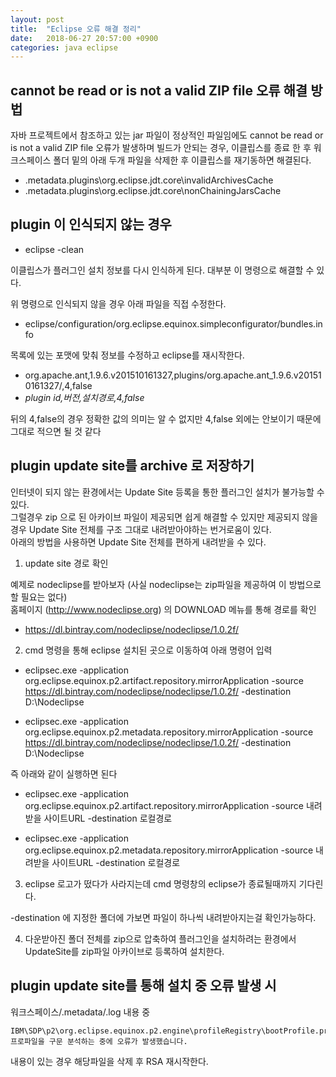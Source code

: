 ```yaml
---
layout: post
title:  "Eclipse 오류 해결 정리"
date:   2018-06-27 20:57:00 +0900
categories: java eclipse
---
```


## cannot be read or is not a valid ZIP file 오류 해결 방법

자바 프로젝트에서 참조하고 있는 jar 파일이 정상적인 파일임에도 cannot be read or is not a valid ZIP file 오류가 발생하며 빌드가 안되는 경우, 이클립스를 종료 한 후 워크스페이스 폴더 밑의 아래 두개 파일을 삭제한 후 이클립스를 재기동하면 해결된다.

* .metadata\.plugins\org.eclipse.jdt.core\invalidArchivesCache
* .metadata\.plugins\org.eclipse.jdt.core\nonChainingJarsCache

## plugin 이 인식되지 않는 경우

* eclipse -clean

이클립스가 플러그인 설치 정보를 다시 인식하게 된다. 대부분 이 명령으로 해결할 수 있다.

위 명령으로 인식되지 않을 경우 아래 파일을 직접 수정한다.

* eclipse/configuration/org.eclipse.equinox.simpleconfigurator/bundles.info

목록에 있는 포맷에 맞춰 정보를 수정하고 eclipse를 재시작한다.

* org.apache.ant,1.9.6.v201510161327,plugins/org.apache.ant_1.9.6.v201510161327/,4,false  
* *plugin id,버전,설치경로,4,false*

뒤의 4,false의 경우 정확한 값의 의미는 알 수 없지만 4,false 외에는 안보이기 때문에 그대로 적으면 될 것 같다

## plugin update site를 archive 로 저장하기

인터넷이 되지 않는 환경에서는 Update Site 등록을 통한 플러그인 설치가 불가능할 수 있다.  
그럴경우 zip 으로 된 아카이브 파일이 제공되면 쉽게 해결할 수 있지만 제공되지 않을 경우 Update Site 전체를 구조 그대로 내려받아야하는 번거로움이 있다.  
아래의 방법을 사용하면 Update Site 전체를 편하게 내려받을 수 있다.

1. update site 경로 확인

예제로 nodeclipse를 받아보자 (사실 nodeclipse는 zip파일을 제공하여 이 방법으로 할 필요는 없다)  
홈페이지 (http://www.nodeclipse.org) 의 DOWNLOAD 메뉴를 통해 경로를 확인

* https://dl.bintray.com/nodeclipse/nodeclipse/1.0.2f/

2. cmd 명령을 통해 eclipse 설치된 곳으로 이동하여 아래 명령어 입력

* eclipsec.exe -application org.eclipse.equinox.p2.artifact.repository.mirrorApplication -source https://dl.bintray.com/nodeclipse/nodeclipse/1.0.2f/ -destination D:\Nodeclipse

* eclipsec.exe -application org.eclipse.equinox.p2.metadata.repository.mirrorApplication -source https://dl.bintray.com/nodeclipse/nodeclipse/1.0.2f/ -destination D:\Nodeclipse

즉 아래와 같이 실행하면 된다

* eclipsec.exe -application org.eclipse.equinox.p2.artifact.repository.mirrorApplication -source 내려받을 사이트URL -destination 로컬경로

* eclipsec.exe -application org.eclipse.equinox.p2.metadata.repository.mirrorApplication -source 내려받을 사이트URL -destination 로컬경로

3. eclipse 로고가 떴다가 사라지는데 cmd 명령창의 eclipse가 종료될때까지 기다린다.

-destination 에 지정한 폴더에 가보면 파일이 하나씩 내려받아지는걸 확인가능하다.

4. 다운받아진 폴더 전체를 zip으로 압축하여 플러그인을 설치하려는 환경에서 UpdateSite를 zip파일 아카이브로 등록하여 설치한다.

## plugin update site를 통해 설치 중 오류 발생 시

워크스페이스/.metadata/.log 내용 중

    IBM\SDP\p2\org.eclipse.equinox.p2.engine\profileRegistry\bootProfile.profile\xxxx.profile.gz 프로파일을 구문 분석하는 중에 오류가 발생했습니다.

내용이 있는 경우 해당파일을 삭제 후 RSA 재시작한다.


